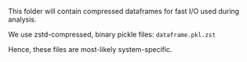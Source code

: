This folder will contain compressed dataframes for fast I/O used during analysis.

We use zstd-compressed, binary pickle files: `dataframe.pkl.zst`

Hence, these files are most-likely system-specific.
